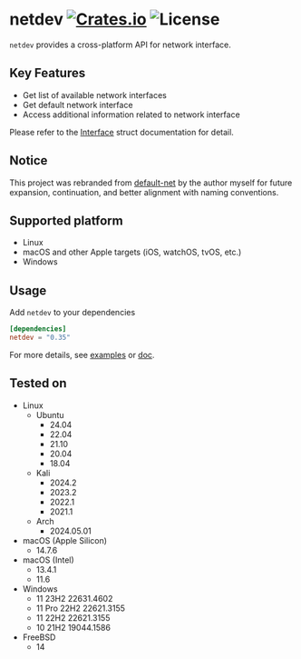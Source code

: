 [crates-badge]: https://img.shields.io/crates/v/netdev.svg
[crates-url]: https://crates.io/crates/netdev
[license-badge]: https://img.shields.io/crates/l/netdev.svg
[examples-url]: https://github.com/shellrow/netdev/tree/main/examples
[doc-url]: https://docs.rs/netdev/latest/netdev
[doc-interface-url]: https://docs.rs/netdev/latest/netdev/interface/struct.Interface.html
[netdev-github-url]: https://github.com/shellrow/netdev
[default-net-github-url]: https://github.com/shellrow/default-net
[default-net-crates-io-url]: https://crates.io/crates/default-net

# netdev [![Crates.io][crates-badge]][crates-url] ![License][license-badge]
  
`netdev` provides a cross-platform API for network interface.

## Key Features
- Get list of available network interfaces
- Get default network interface
- Access additional information related to network interface

Please refer to the [Interface][doc-interface-url] struct documentation for detail.

## Notice
This project was rebranded from [default-net][default-net-crates-io-url] by the author myself for future expansion, continuation, and better alignment with naming conventions.

## Supported platform
- Linux
- macOS and other Apple targets (iOS, watchOS, tvOS, etc.)
- Windows

## Usage
Add `netdev` to your dependencies  
```toml:Cargo.toml
[dependencies]
netdev = "0.35"
```

For more details, see [examples][examples-url] or [doc][doc-url].  

## Tested on
- Linux
    - Ubuntu 
        - 24.04
        - 22.04
        - 21.10 
        - 20.04 
        - 18.04
    - Kali 
        - 2024.2
        - 2023.2
        - 2022.1
        - 2021.1
    - Arch 
        - 2024.05.01
- macOS (Apple Silicon)
    - 14.7.6
- macOS (Intel)
    - 13.4.1
    - 11.6
- Windows 
    - 11 23H2 22631.4602
    - 11 Pro 22H2 22621.3155
    - 11 22H2 22621.3155
    - 10 21H2 19044.1586
- FreeBSD
    - 14
